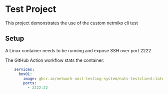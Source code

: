 # Test Project

This project demonstrates the use of the custom netmiko cli test

## Setup

A Linux container needs to be running and expose SSH over port 2222

The GitHub Action workflow stats the container:

```yaml
    services:
      box01:
        image: ghcr.io/network-unit-testing-system/nuts-testclient:latest
        ports:
          - 2222:22
```

